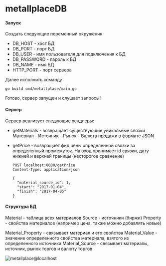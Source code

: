 # metallplaceDB

#### Запуск
Создать следующие переменный окружения
- DB_HOST - хост БД
- DB_PORT - порт БД
- DB_USER - имя пользователя для подключения к БД
- DB_PASSWORD - пароль к БД
- DB_NAME - имя БД
- HTTP_PORT - порт сервера
    
Далее исполнить команду

    go build cmd/metallplace/main.go

Готово, сервер запущен и слушает запросы!

#### Сервер

Сервер реализует следующие хендлеры:
- getMaterials - возвращает существующие уникальные связки Материал - Источник - Рынок - Валюта продажи в формате JSON
- getPrice - возвращает фид цены определенной связки за определенный промежуток. На вход принимает id связки, дату нижней и верхней границы (несторогое сравнение)
 
      POST localhost:8080/getPrice
      Content-Type: application/json

      {
        "material_source_id": 1,
        "start": "2017-01-04",
        "finish": "2017-04-05"
      }
      
#### Структура БД

Material - таблица всех материалов
Source - источники (биржи)
Property - свойства материалов (например цена, также можно добавлять новые)

Material_Property - связывает материал и его свойства
Material_Value - значение определенного свойства материала, взятого из определенного источника
Material_Source - связывает материалы, источник, рынок торгов и валюту торгов

![metallplace@localhost](https://user-images.githubusercontent.com/73790397/177200249-0f049e37-8a0c-41d3-abc5-1a79e4ca81b6.png)



